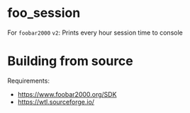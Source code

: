 # foo_session
For `foobar2000` `v2`: Prints every hour session time to console

# Building from source
Requirements:
* https://www.foobar2000.org/SDK
* https://wtl.sourceforge.io/

